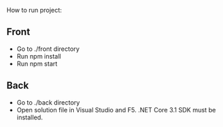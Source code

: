 How to run project:

## Front
* Go to ./front directory
* Run npm install
* Run npm start

## Back
* Go to ./back directory
* Open solution file in Visual Studio and F5. .NET Core 3.1 SDK must be installed.